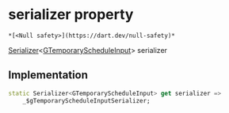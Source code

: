


# serializer property




    *[<Null safety>](https://dart.dev/null-safety)*




[Serializer](https://pub.dev/documentation/built_value/8.1.3/serializer/Serializer-class.html)&lt;[GTemporaryScheduleInput](../../third_party_yonomi_graphql_schema_schema.docs.schema.gql/GTemporaryScheduleInput-class.md)> serializer
  







## Implementation

```dart
static Serializer<GTemporaryScheduleInput> get serializer =>
    _$gTemporaryScheduleInputSerializer;
```








